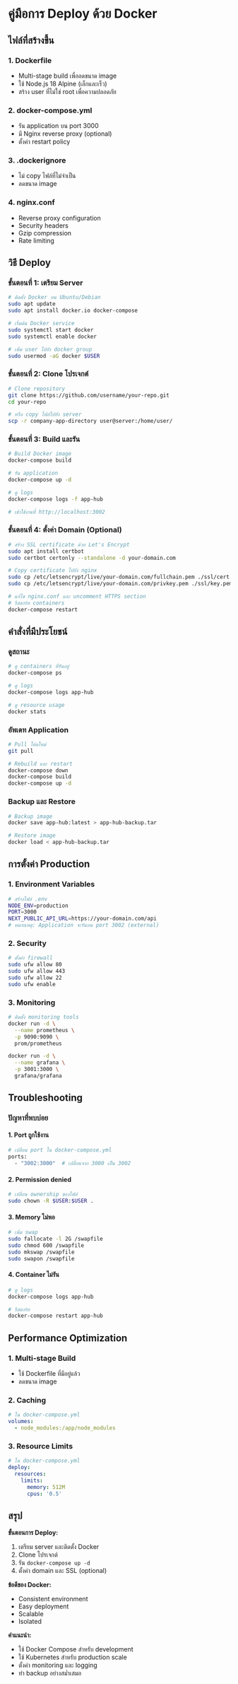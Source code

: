 # คู่มือการ Deploy ด้วย Docker

## ไฟล์ที่สร้างขึ้น

### 1. **Dockerfile**
- Multi-stage build เพื่อลดขนาด image
- ใช้ Node.js 18 Alpine (เล็กและเร็ว)
- สร้าง user ที่ไม่ใช่ root เพื่อความปลอดภัย

### 2. **docker-compose.yml**
- รัน application บน port 3000
- มี Nginx reverse proxy (optional)
- ตั้งค่า restart policy

### 3. **.dockerignore**
- ไม่ copy ไฟล์ที่ไม่จำเป็น
- ลดขนาด image

### 4. **nginx.conf**
- Reverse proxy configuration
- Security headers
- Gzip compression
- Rate limiting

## วิธี Deploy

### ขั้นตอนที่ 1: เตรียม Server

```bash
# ติดตั้ง Docker บน Ubuntu/Debian
sudo apt update
sudo apt install docker.io docker-compose

# เริ่มต้น Docker service
sudo systemctl start docker
sudo systemctl enable docker

# เพิ่ม user ไปยัง docker group
sudo usermod -aG docker $USER
```

### ขั้นตอนที่ 2: Clone โปรเจกต์

```bash
# Clone repository
git clone https://github.com/username/your-repo.git
cd your-repo

# หรือ copy ไฟล์ไปยัง server
scp -r company-app-directory user@server:/home/user/
```

### ขั้นตอนที่ 3: Build และรัน

```bash
# Build Docker image
docker-compose build

# รัน application
docker-compose up -d

# ดู logs
docker-compose logs -f app-hub

# เข้าใช้งานที่ http://localhost:3002
```

### ขั้นตอนที่ 4: ตั้งค่า Domain (Optional)

```bash
# สร้าง SSL certificate ด้วย Let's Encrypt
sudo apt install certbot
sudo certbot certonly --standalone -d your-domain.com

# Copy certificate ไปยัง nginx
sudo cp /etc/letsencrypt/live/your-domain.com/fullchain.pem ./ssl/cert.pem
sudo cp /etc/letsencrypt/live/your-domain.com/privkey.pem ./ssl/key.pem

# แก้ไข nginx.conf และ uncomment HTTPS section
# รีสตาร์ท containers
docker-compose restart
```

## คำสั่งที่มีประโยชน์

### ดูสถานะ
```bash
# ดู containers ที่รันอยู่
docker-compose ps

# ดู logs
docker-compose logs app-hub

# ดู resource usage
docker stats
```

### อัพเดท Application
```bash
# Pull โค้ดใหม่
git pull

# Rebuild และ restart
docker-compose down
docker-compose build
docker-compose up -d
```

### Backup และ Restore
```bash
# Backup image
docker save app-hub:latest > app-hub-backup.tar

# Restore image
docker load < app-hub-backup.tar
```

## การตั้งค่า Production

### 1. Environment Variables
```bash
# สร้างไฟล์ .env
NODE_ENV=production
PORT=3000
NEXT_PUBLIC_API_URL=https://your-domain.com/api
# หมายเหตุ: Application จะรันบน port 3002 (external)
```

### 2. Security
```bash
# ตั้งค่า firewall
sudo ufw allow 80
sudo ufw allow 443
sudo ufw allow 22
sudo ufw enable
```

### 3. Monitoring
```bash
# ติดตั้ง monitoring tools
docker run -d \
  --name prometheus \
  -p 9090:9090 \
  prom/prometheus

docker run -d \
  --name grafana \
  -p 3001:3000 \
  grafana/grafana
```

## Troubleshooting

### ปัญหาที่พบบ่อย

#### 1. Port ถูกใช้งาน
```bash
# เปลี่ยน port ใน docker-compose.yml
ports:
  - "3002:3000"  # เปลี่ยนจาก 3000 เป็น 3002
```

#### 2. Permission denied
```bash
# เปลี่ยน ownership ของไฟล์
sudo chown -R $USER:$USER .
```

#### 3. Memory ไม่พอ
```bash
# เพิ่ม swap
sudo fallocate -l 2G /swapfile
sudo chmod 600 /swapfile
sudo mkswap /swapfile
sudo swapon /swapfile
```

#### 4. Container ไม่รัน
```bash
# ดู logs
docker-compose logs app-hub

# รีสตาร์ท
docker-compose restart app-hub
```

## Performance Optimization

### 1. Multi-stage Build
- ใช้ Dockerfile ที่มีอยู่แล้ว
- ลดขนาด image

### 2. Caching
```yaml
# ใน docker-compose.yml
volumes:
  - node_modules:/app/node_modules
```

### 3. Resource Limits
```yaml
# ใน docker-compose.yml
deploy:
  resources:
    limits:
      memory: 512M
      cpus: '0.5'
```

## สรุป

**ขั้นตอนการ Deploy:**
1. เตรียม server และติดตั้ง Docker
2. Clone โปรเจกต์
3. รัน `docker-compose up -d`
4. ตั้งค่า domain และ SSL (optional)

**ข้อดีของ Docker:**
- Consistent environment
- Easy deployment
- Scalable
- Isolated

**คำแนะนำ:**
- ใช้ Docker Compose สำหรับ development
- ใช้ Kubernetes สำหรับ production scale
- ตั้งค่า monitoring และ logging
- ทำ backup อย่างสม่ำเสมอ 